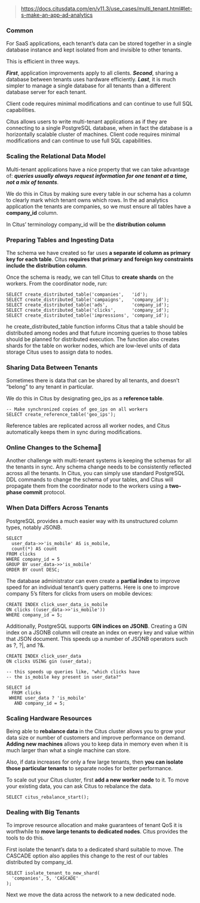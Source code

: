 > https://docs.citusdata.com/en/v11.3/use_cases/multi_tenant.html#let-s-make-an-app-ad-analytics

### Common
For SaaS applications, each tenant’s data can be stored together in a single database instance and kept isolated from and invisible to other tenants. 

This is efficient in three ways. 

***First***, application improvements apply to all clients. 
***Second***, sharing a database between tenants uses hardware efficiently. 
***Last***, it is much simpler to manage a single database for all tenants than a different database server for each tenant.

Client code requires minimal modifications and can continue to use full SQL capabilities.

Citus allows users to write multi-tenant applications as if they are connecting to a single PostgreSQL database, when in fact the database is a horizontally scalable cluster of machines. Client code requires minimal modifications and can continue to use full SQL capabilities.

### Scaling the Relational Data Model
Multi-tenant applications have a nice property that we can take advantage of: ***queries usually always request information for one tenant at a time, not a mix of tenants***.

We do this in Citus by making sure every table in our schema has a column to clearly mark which tenant owns which rows. In the ad analytics application the tenants are companies, so we must ensure all tables have a **company_id** column.

In Citus’ terminology company_id will be the **distribution column**

### Preparing Tables and Ingesting Data
The schema we have created so far uses **a separate id column as primary key for each table**. Citus **requires that primary and foreign key constraints include the distribution column**. 

Once the schema is ready, we can tell Citus to **create shards** on the workers. From the coordinator node, run:
```
SELECT create_distributed_table('companies',   'id');
SELECT create_distributed_table('campaigns',   'company_id');
SELECT create_distributed_table('ads',         'company_id');
SELECT create_distributed_table('clicks',      'company_id');
SELECT create_distributed_table('impressions', 'company_id');
```
he create_distributed_table function informs Citus that a table should be distributed among nodes and that future incoming queries to those tables should be planned for distributed execution. The function also creates shards for the table on worker nodes, which are low-level units of data storage Citus uses to assign data to nodes.

 ### Sharing Data Between Tenants 

Sometimes there is data that can be shared by all tenants, and doesn’t “belong” to any tenant in particular. 

We do this in Citus by designating geo_ips as a **reference table**.
```
-- Make synchronized copies of geo_ips on all workers
SELECT create_reference_table('geo_ips');
```
Reference tables are replicated across all worker nodes, and Citus automatically keeps them in sync during modifications. 

### Online Changes to the Schema
Another challenge with multi-tenant systems is keeping the schemas for all the tenants in sync. Any schema change needs to be consistently reflected across all the tenants. In Citus, you can simply use standard PostgreSQL DDL commands to change the schema of your tables, and Citus will propagate them from the coordinator node to the workers using a **two-phase commit** protocol.

### When Data Differs Across Tenants
PostgreSQL provides a much easier way with its unstructured column types, notably JSONB.
```
SELECT
  user_data->>'is_mobile' AS is_mobile,
  count(*) AS count
FROM clicks
WHERE company_id = 5
GROUP BY user_data->>'is_mobile'
ORDER BY count DESC;
```
The database administrator can even create a **partial index** to improve speed for an individual tenant’s query patterns. Here is one to improve company 5’s filters for clicks from users on mobile devices:
```
CREATE INDEX click_user_data_is_mobile
ON clicks ((user_data->>'is_mobile'))
WHERE company_id = 5;
```
Additionally, PostgreSQL supports **GIN indices on JSONB**. Creating a GIN index on a JSONB column will create an index on every key and value within that JSON document. This speeds up a number of JSONB operators such as ?, ?|, and ?&.
```
CREATE INDEX click_user_data
ON clicks USING gin (user_data);

-- this speeds up queries like, "which clicks have
-- the is_mobile key present in user_data?"

SELECT id
  FROM clicks
 WHERE user_data ? 'is_mobile'
   AND company_id = 5;
```
### Scaling Hardware Resources
Being able to **rebalance data** in the Citus cluster allows you to grow your data size or number of customers and improve performance on demand. **Adding new machines** allows you to keep data in memory even when it is much larger than what a single machine can store.

Also, if data increases for only a few large tenants, then **you can isolate those particular tenants** to separate nodes for better performance.

To scale out your Citus cluster, first **add a new worker node** to it. To move your existing data, you can ask Citus to rebalance the data. 
```
SELECT citus_rebalance_start();
```
### Dealing with Big Tenants
To improve resource allocation and make guarantees of tenant QoS it is worthwhile to **move large tenants to dedicated nodes**. Citus provides the tools to do this.

First isolate the tenant’s data to a dedicated shard suitable to move. The CASCADE option also applies this change to the rest of our tables distributed by company_id.
```
SELECT isolate_tenant_to_new_shard(
  'companies', 5, 'CASCADE'
);
```
Next we move the data across the network to a new dedicated node.



































